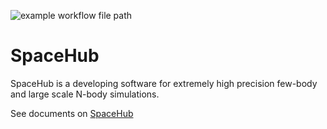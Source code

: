 ![example workflow file path](https://github.com/YihanWangAstro/SpaceHub/workflows/.github/workflows/cmake.yml/badge.svg)



# SpaceHub

SpaceHub is a developing software for extremely high precision few-body and large scale N-body simulations.

See documents on [SpaceHub](https://yihanwangastro.github.io/SpaceHubWeb/)
